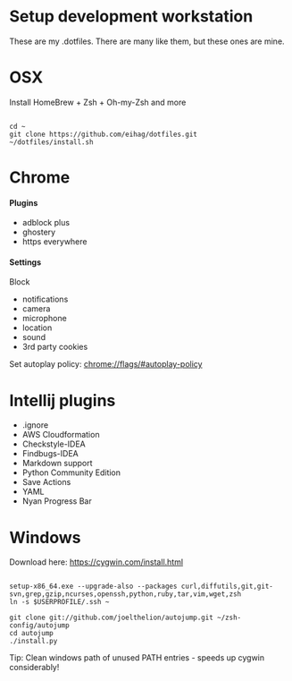 Setup development workstation
==========
These are my .dotfiles. There are many like them, but these ones are mine.

# OSX
Install HomeBrew + Zsh + Oh-my-Zsh and more
<pre><code>
cd ~
git clone https://github.com/eihag/dotfiles.git
~/dotfiles/install.sh
</code></pre>


# Chrome 
#### Plugins
* adblock plus
* ghostery
* https everywhere

#### Settings
Block
* notifications
* camera
* microphone
* location
* sound
* 3rd party cookies

Set autoplay policy: [chrome://flags/#autoplay-policy]()

# Intellij plugins
* .ignore
* AWS Cloudformation
* Checkstyle-IDEA
* Findbugs-IDEA
* Markdown support
* Python Community Edition
* Save Actions
* YAML
* Nyan Progress Bar

# Windows
Download here: https://cygwin.com/install.html
<pre><code>
setup-x86_64.exe --upgrade-also --packages curl,diffutils,git,git-svn,grep,gzip,ncurses,openssh,python,ruby,tar,vim,wget,zsh
ln -s $USERPROFILE/.ssh ~

git clone git://github.com/joelthelion/autojump.git ~/zsh-config/autojump
cd autojump
./install.py
</code></pre>
Tip: Clean windows path of unused PATH entries - speeds up cygwin considerably!

